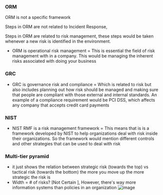 ### ORM
ORM is not a specific framework

Steps in ORM are not related to Incident Response, 

Steps in ORM are related to risk management, these steps would be taken whenever a new risk is identified in the environment.

- ORM is operational risk management = This is essential the field of risk management with in a company.
This would be managing the inherent risks associated with doing your business

### GRC
- GRC is governance risk and compliance = Which is related to risk but also includes planning out how risk should be managed and making sure that people are compliant with those external and internal standards.
An example of a compliance requirement would be PCI DSS, which affects any company that accepts credit card payments

### NIST
- NIST RMF is a risk management framework = This means that is is a framework developed by NIST to help organizations deal with risk inside their organizations.
So the framework would mention different controls and other strategies that can be used to deal with risk

### Multi-tier pyramid
- it just shows the relation between strategic risk (towards the top) vs tactical risk (towards the bottom) the more you move up the more strategic the risk is
- Width = # of risks? [Not Certain ], However, there's way more information systems than policies in an organization
![image](https://github.com/user-attachments/assets/b195e545-bc65-4d74-b086-74c4cb5361a9)
